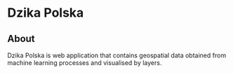 # Dzika Polska

## About

Dzika Polska is web application that contains geospatial data obtained from machine learning processes and visualised by layers.